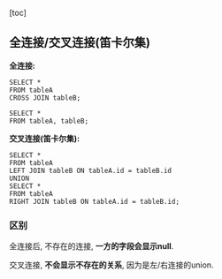 

[toc]

## 全连接/交叉连接(笛卡尔集)



**全连接:**

```
SELECT * 
FROM tableA
CROSS JOIN tableB;

SELECT *
FROM tableA, tableB;
```



**交叉连接(笛卡尔集):**

```
SELECT * 
FROM tableA
LEFT JOIN tableB ON tableA.id = tableB.id
UNION
SELECT * 
FROM tableA
RIGHT JOIN tableB ON tableA.id = tableB.id;
```

 ### 区别

全连接后, 不存在的连接, **一方的字段会显示null**.

交叉连接, **不会显示不存在的关系**, 因为是左/右连接的union.

